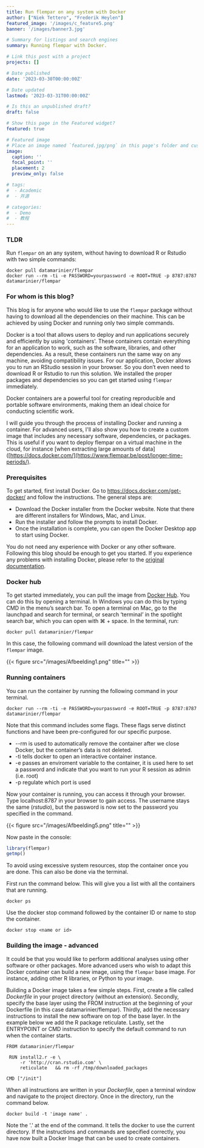 ```yaml
---
title: Run flempar on any system with Docker
author: ["Niek Tettero", "Frederik Heylen"]
featured_image: '/images/c_feature5.png'
banner: '/images/banner3.jpg'

# Summary for listings and search engines
summary: Running flempar with Docker. 

# Link this post with a project
projects: []

# Date published
date: '2023-03-30T00:00:00Z'

# Date updated
lastmod: '2023-03-31T00:00:00Z'

# Is this an unpublished draft?
draft: false

# Show this page in the Featured widget?
featured: true

# Featured image
# Place an image named `featured.jpg/png` in this page's folder and customize its options here.
image: 
  caption: ''
  focal_point: ''
  placement: 2
  preview_only: false

# tags:
#  - Academic
#  - 开源

# categories:
#  - Demo
#  - 教程
---
```


### TLDR
Run `flempar` on an any system, without having to download R or Rstudio with two simple commands:

```
docker pull datamarinier/flempar
docker run --rm -ti -e PASSWORD=yourpassword -e ROOT=TRUE -p 8787:8787 datamarinier/flempar
```
### For whom is this blog?

This blog is for anyone who would like to use the `flempar` package without having to download all the dependencies on their machine. This can be achieved by using Docker and running only two simple commands. 

Docker is a tool that allows users to deploy and run applications securely and efficiently by using 'containers'. These containers contain everything for an application to work, such as the software, libraries, and other dependencies. As a result, these containers run the same way on any machine, avoiding compatibility issues. For our application, Docker allows you to run an RStudio session in your browser. So you don’t even need to download R or Rstudio to run this solution. We installed the proper packages and dependencies so you can get started using `flempar` immediately.

Docker containers are a powerful tool for creating reproducible and portable software environments, making them an ideal choice for conducting scientific work.

I will guide you through the process of installing Docker and running a container. For advanced users, I'll also show you how to create a custom image that includes any necessary software, dependencies, or packages. This is useful if you want to deploy flempar on a virtual machine in the cloud, for instance [when extracting large amounts of data]([https://docs.docker.com/](https://www.flempar.be/post/longer-time-periods/).

### Prerequisites
To get started, first install Docker. Go to https://docs.docker.com/get-docker/ and follow the instructions. The general steps are:

- Download the Docker installer from the Docker website. Note that there are different installers for Windows, Mac, and Linux.
- Run the installer and follow the prompts to install Docker.
- Once the installation is complete, you can open the Docker Desktop app to start using Docker.

You do not need any experience with Docker or any other software. Following this blog should be enough to get you started. If you experience any problems with installing Docker, please refer to the [original documentation](https://docs.docker.com/).

### Docker hub
To get started immediately, you can pull the image from [Docker Hub](https://hub.docker.com/r/datamarinier/flempar). You can do this by opening a terminal. In Windows you can do this by typing CMD in the menu’s search bar. To open a terminal on Mac, go to the launchpad and search for terminal, or search ‘terminal’ in the spotlight search bar, which you can open with ⌘ + space. In the terminal, run: 

```
docker pull datamarinier/flempar
```

In this case, the following command will download the latest version of the `flempar` image. 

{{< figure src="/images/Afbeelding1.png" title="" >}}

### Running containers

You can run the container by running the following command in your terminal. 

```
docker run --rm -ti -e PASSWORD=yourpassword -e ROOT=TRUE -p 8787:8787 datamarinier/flempar
```

Note that this command includes some flags. These flags serve distinct functions and have been pre-configured for our specific purpose. 

- --rm is used to automatically remove the container after we close Docker, but the container’s data is not deleted.
- -ti tells docker to open an interactive container instance.
- -e passes an enviroment variable to the container, it is used here to set a password and indicate that you want to run your R session as admin (i.e. root)
- -p regulate which port is used

Now your container is running, you can access it through your browser. Type localhost:8787 in your browser to gain access. The username stays the same (*rstudio*), but the password is now set to the password you specified in the command. 

{{< figure src="/images/Afbeelding5.png" title="" >}}

Now paste in the console:

```r
library(flempar)
getmp()
```

To avoid using excessive system resources, stop the container once you are done. This can also be done via the terminal.

First run the command below. This will give you a list with all the containers that are running.

```
docker ps
```

Use the docker stop command followed by the container ID or name to stop the container. 

```
docker stop <name or id>
```

### Building the image - advanced

It could be that you would like to perform additional analyses using other software or other packages. More advanced users who wish to adapt this Docker container can build a new image, using the `flempar` base image. For instance, adding other R libraries, or Python to your image.

Building a Docker image takes a few simple steps. First, create a file called *Dockerfile* in your project directory (without an extension). Secondly, specify the base layer using the FROM instruction at the beginning of your Dockerfile (in this case datamarinier/flempar). Thirdly, add the necessary instructions to install the new software on top of the base layer. In the example below we add the R package reticulate. Lastly, set the ENTRYPOINT or CMD instruction to specify the default command to run when the container starts.

```
FROM datamarinier/flempar

 RUN install2.r -e \
     -r 'http://cran.rstudio.com' \
     reticulate   && rm -rf /tmp/downloaded_packages

CMD ["/init"]
```

When all instructions are written in your *Dockerfile*, open a terminal window and navigate to the project directory. Once in the directory, run the command below.

```
docker build -t 'image name' .
```

Note the '.' at the end of the command. It tells the docker to use the current directory. If the instructions and commands are specified correctly, you have now built a Docker Image that can be used to create containers.

